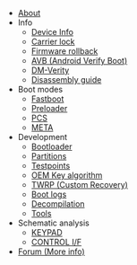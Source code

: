 - [About](/doc-test/README.md)
- Info
    - [Device Info](/doc-test/info/device-info.md)
    - [Carrier lock](/doc-test/info/carrier_lock.md)
    - [Firmware rollback](/doc-test/info/firmware-rollback.md)
    - [AVB (Android Verify Boot)](/doc-test/info/avb.md)
    - [DM-Verity](/doc-test/info/dm-verity.md)
    - [Disassembly guide](/doc-test/info/disassembly.md)
- Boot modes
  - [Fastboot](/doc-test/modes/fastboot.md)
  - [Preloader](/doc-test/modes/preloader.md) 
  - [PCS](/doc-test/modes/pcs.md)
  - [META](/doc-test/modes/metamode.md)
- Development
    - [Bootloader](/doc-test/dev/bootloader.md)
    - [Partitions](/doc-test/dev/partitions.md)
    - [Testpoints](/doc-test/dev/testpoints.md)
    - [OEM Key algorithm](/doc-test/dev/oem-key-algorithm.md)
    - [TWRP (Custom Recovery)](/doc-test/dev/twrp.md)
    - [Boot logs](/doc-test/dev/logs.md)
    - [Decompilation](/doc-test/dev/decompilation.md)
    - [Tools](/doc-test/dev/tools.md)
- Schematic analysis
  - [KEYPAD](/doc-test/schematic/keypad.md)
  - [CONTROL I/F](/doc-test/schematic/control-if.md)
- [Forum (More info)](https://github.com/orgs/moto-penangf/discussions)
